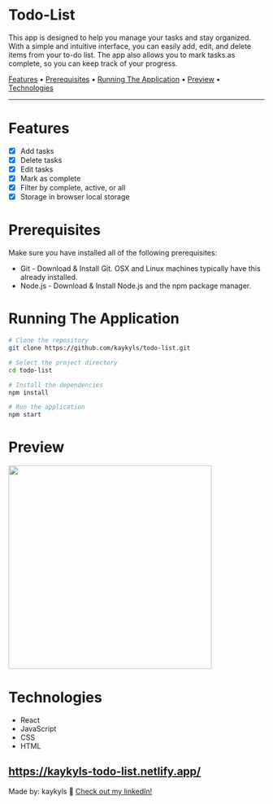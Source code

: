 <div>
<h1>Todo-List</h1>
<p>This app is designed to help you manage your tasks and stay organized. With a simple and intuitive interface, you can easily add, edit, and delete items from your to-do list. The app also allows you to mark tasks as complete, so you can keep track of your progress.</p>

<p>
  <a href="#features">Features</a> •
  <a href="#prerequisites">Prerequisites</a> •
  <a href="#running-the-application">Running The Application</a> •
  <a href="#preview">Preview</a> •
  <a href="#technologies">Technologies</a>
</p>
</div>

---

# Features
- [x] Add tasks
- [x] Delete tasks
- [x] Edit tasks
- [x] Mark as complete
- [x] Filter by complete, active, or all
- [x] Storage in browser local storage

# Prerequisites
Make sure you have installed all of the following prerequisites:

- Git - Download & Install Git. OSX and Linux machines typically have this already installed.
- Node.js - Download & Install Node.js and the npm package manager.

# Running The Application
```bash
# Clone the repository
git clone https://github.com/kaykyls/todo-list.git

# Select the project directory
cd todo-list

# Install the dependencies
npm install

# Run the application
npm start
```

# Preview
<a href="https://kaykyls-todo-list.netlify.app/"><img height="400px" width="400px" src="https://cdn.discordapp.com/attachments/766798638139179031/1054128594164662342/Animacao.gif"/></a>

# Technologies
- React
- JavaScript
- CSS
- HTML



https://kaykyls-todo-list.netlify.app/
---
Made by: kaykyls 👋 [Check out my linkedIn!](https://www.linkedin.com/in/devkayky)
